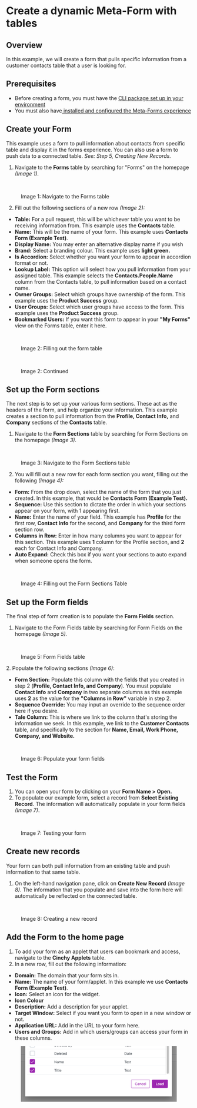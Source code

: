 # Create a dynamic Meta-Form with tables

## Overview

In this example, we will create a form that pulls specific information from a customer contacts table that a user is looking for.

## Prerequisites <a href="#prerequisites" id="prerequisites"></a>

- Before creating a form, you must have the [CLI package set up in your environment](https://cinchy.gitbook.io/cinchy-meta-forms/meta-forms-overview/dynamic-forms-example)​
- You must also have[ installed and configured the Meta-Forms experience​](../meta-forms-deployment-installation-guide/)

## Create your Form <a href="#1.-creating-your-form" id="1.-creating-your-form"></a>

This example uses a form to pull information about contacts from specific table and display it in the forms experience. You can also use a form to push data to a connected table. _See: Step 5, Creating New Records._

1. Navigate to the **Forms** table by searching for "Forms" on the homepage _(Image 1)._

<figure><img src="https://762429502-files.gitbook.io/~/files/v0/b/gitbook-x-prod.appspot.com/o/spaces%2F-Meab1e-ktEn2Oom7FZi%2Fuploads%2FvZ0sUk00NL1WvoqYY7ZS%2Fimage.png?alt=media&#x26;token=c0c06b50-0353-4e3e-9f1a-ed2cf47ec082" alt=""><figcaption><p>Image 1: Navigate to the Forms table</p></figcaption></figure>

2. Fill out the following sections of a new row _(Image 2):_

- **Table:** For a pull request, this will be whichever table you want to be receiving information from. This example uses the **Contacts** table.
- **Name:** This will be the name of your form. This example uses **Contacts Form (Example Test)**.
- **Display Name:** You may enter an alternative display name if you wish
- **Brand:** Select a branding colour. This example uses **light green.**
- **Is Accordion:** Select whether you want your form to appear in accordion format or not.
- **Lookup Label:** This option will select how you pull information from your assigned table. This example selects the **Contacts\.People\.Name** column from the Contacts table, to pull information based on a contact name.
- **Owner Groups:** Select which groups have ownership of the form. This example uses the **Product Success** group.
- **User Groups:** Select which user groups have access to the form. This example uses the **Product Success** group.
- **Bookmarked Users:** If you want this form to appear in your **"My Forms"** view on the Forms table, enter it here.

<figure><img src="https://762429502-files.gitbook.io/~/files/v0/b/gitbook-x-prod.appspot.com/o/spaces%2F-Meab1e-ktEn2Oom7FZi%2Fuploads%2Fc3alCAX0QpNDMIPY822j%2Fimage.png?alt=media&#x26;token=f2f6037b-72ca-4ae8-968a-de2a03540052" alt=""><figcaption><p>Image 2: Filling out the form table</p></figcaption></figure>

<figure><img src="https://762429502-files.gitbook.io/~/files/v0/b/gitbook-x-prod.appspot.com/o/spaces%2F-Meab1e-ktEn2Oom7FZi%2Fuploads%2F6yA8qSGBoKm0SxIpSAnz%2Fimage.png?alt=media&#x26;token=53f0d64a-4e92-4489-8442-a1f612f6bc79" alt=""><figcaption><p>Image 2: Continued</p></figcaption></figure>

## Set up the Form sections <a href="#2.-setting-up-your-form-sections" id="2.-setting-up-your-form-sections"></a>

The next step is to set up your various form sections. These act as the headers of the form, and help organize your information. This example creates a section to pull information from the **Profile, Contact Info,** and **Company** sections of the **Contacts** table.

1. Navigate to the **Form Sections** table by searching for Form Sections on the homepage _(Image 3)._

<figure><img src="https://762429502-files.gitbook.io/~/files/v0/b/gitbook-x-prod.appspot.com/o/spaces%2F-Meab1e-ktEn2Oom7FZi%2Fuploads%2FKwJ3lr1ZuiRUg3JYRx9z%2Fimage.png?alt=media&#x26;token=affbc789-0450-48b1-a6ce-97ad35a51a7d" alt=""><figcaption><p>Image 3: Navigate to the Form Sections table</p></figcaption></figure>

2. You will fill out a new row for each form section you want, filling out the following _(Image 4):_

- **Form:** From the drop down, select the name of the form that you just created. In this example, that would be **Contacts Form (Example Test).**
- **Sequence:** Use this section to dictate the order in which your sections appear on your form, with 1 appearing first.
- **Name:** Enter the name of your field. This example has **Profile** for the first row, **Contact Info** for the second, and **Company** for the third form section row.
- **Columns in Row:** Enter in how many columns you want to appear for this section. This example uses **1** column for the Profile section, and **2** each for Contact Info and Company.
- **Auto Expand:** Check this box if you want your sections to auto expand when someone opens the form.

<figure><img src="https://762429502-files.gitbook.io/~/files/v0/b/gitbook-x-prod.appspot.com/o/spaces%2F-Meab1e-ktEn2Oom7FZi%2Fuploads%2FrRnerlaIcciuYNGyzNGR%2Fimage.png?alt=media&#x26;token=b4906d1c-d34b-4f78-a753-473a91fcbae1" alt=""><figcaption><p>Image 4: Filling out the Form Sections Table</p></figcaption></figure>

## Set up the Form fields <a href="#3.-setting-up-your-form-fields" id="3.-setting-up-your-form-fields"></a>

The final step of form creation is to populate the **Form Fields** section.

1. Navigate to the Form Fields table by searching for Form Fields on the homepage _(Image 5)._

<figure><img src="https://762429502-files.gitbook.io/~/files/v0/b/gitbook-x-prod.appspot.com/o/spaces%2F-Meab1e-ktEn2Oom7FZi%2Fuploads%2FvYWeORjom5WmVxW2fH1w%2Fimage.png?alt=media&#x26;token=d7e82b30-5a5d-45b7-a10e-b0a1a8ba199b" alt=""><figcaption><p>Image 5: Form Fields table</p></figcaption></figure>

​​2. Populate the following sections _(Image 6)_:

- **Form Section:** Populate this column with the fields that you created in step 2 (**Profile, Contact Info, and Company**). You must populate **Contact Info** and **Company** in two separate columns as this example uses **2** as the value for the **"Columns in Row"** variable in step 2.
- **Sequence Override:** You may input an override to the sequence order here if you desire.
- **Tale Column:** This is where we link to the column that's storing the information we seek. In this example, we link to the **Customer Contacts** table, and specifically to the section for **Name, Email, Work Phone, Company, and Website.**

<figure><img src="https://762429502-files.gitbook.io/~/files/v0/b/gitbook-x-prod.appspot.com/o/spaces%2F-Meab1e-ktEn2Oom7FZi%2Fuploads%2FAmDzQiDlQbIY0o9JjN7Q%2Fimage.png?alt=media&#x26;token=b7f724c3-c5b7-4a28-9b6c-5458e8201630" alt=""><figcaption><p>Image 6: Populate your form fields</p></figcaption></figure>

## Test the Form <a href="#4.-test-your-form" id="4.-test-your-form"></a>

1. You can open your form by clicking on your **Form Name > Open.**
2. To populate our example form, select a record from **Select Existing Record**. The information will automatically populate in your form fields _(Image 7)_.

<figure><img src="https://762429502-files.gitbook.io/~/files/v0/b/gitbook-x-prod.appspot.com/o/spaces%2F-Meab1e-ktEn2Oom7FZi%2Fuploads%2F6PoI3aI4UeiOTsSDqJEh%2Fimage.png?alt=media&#x26;token=cdb9f566-ed7c-44b2-ba23-4e2f4a4934cc" alt=""><figcaption><p>Image 7: Testing your form</p></figcaption></figure>

## Create new records <a href="#5.-creating-new-records" id="5.-creating-new-records"></a>

Your form can both pull information from an existing table and push information to that same table.

1. On the left-hand navigation pane, click on **Create New Record** _(Image 8)_. The information that you populate and save into the form here will automatically be reflected on the connected table.

<figure><img src="https://762429502-files.gitbook.io/~/files/v0/b/gitbook-legacy-files/o/assets%2F-Meab1e-ktEn2Oom7FZi%2F-MekLlGaeTKFEGZFvngX%2F-MekSiJBdq7xIi9QdVBJ%2Fform%20sections.png?alt=media&#x26;token=234fccd6-9a4c-47e9-8d4a-965cbbfc87ea" alt=""><figcaption><p>Image 8: Creating a new record</p></figcaption></figure>

## Add the Form to the home page <a href="#6.-adding-your-form-to-the-homepage" id="6.-adding-your-form-to-the-homepage"></a>

1. To add your form as an applet that users can bookmark and access, navigate to the **Cinchy Applets** table.
2. In a new row, fill out the following information:

- **Domain:** The domain that your form sits in.
- **Name:** The name of your form/applet. In this example we use **Contacts Form (Example Test)**.
- **Icon:** Select an icon for the widget.
- **Icon Colour**
- **Description:** Add a description for your applet.
- **Target Window:** Select if you want you form to open in a new window or not.
- **Application URL:** Add in the URL to your form here.
- **Users and Groups:** Add in which users/groups can access your form in these columns.

<figure><img src="../../.gitbook/assets/image (574).png" alt=""><figcaption></figcaption></figure>
